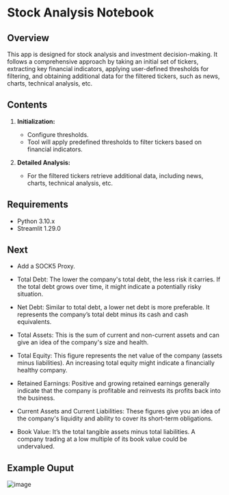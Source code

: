 ﻿# Stock Analysis Notebook

## Overview

This app is designed for stock analysis and investment decision-making. It follows a comprehensive approach by taking an initial set of tickers, extracting key financial indicators, applying user-defined thresholds for filtering, and obtaining additional data for the filtered tickers, such as news, charts, technical analysis, etc.

## Contents

1. **Initialization:**
    - Configure thresholds.
    - Tool will apply predefined thresholds to filter tickers based on financial indicators.

4. **Detailed Analysis:**
    - For the filtered tickers retrieve additional data, including news, charts, technical analysis, etc.

## Requirements

- Python 3.10.x
- Streamlit 1.29.0

## Next

- Add a SOCK5 Proxy.

- Total Debt: The lower the company's total debt, the less risk it carries. If the total debt grows over time, it might indicate a potentially risky situation.

- Net Debt: Similar to total debt, a lower net debt is more preferable. It represents the company’s total debt minus its cash and cash equivalents.

- Total Assets: This is the sum of current and non-current assets and can give an idea of the company's size and health.

- Total Equity: This figure represents the net value of the company (assets minus liabilities). An increasing total equity might indicate a financially healthy company.

- Retained Earnings: Positive and growing retained earnings generally indicate that the company is profitable and reinvests its profits back into the business.

- Current Assets and Current Liabilities: These figures give you an idea of the company's liquidity and ability to cover its short-term obligations.

- Book Value: It’s the total tangible assets minus total liabilities. A company trading at a low multiple of its book value could be undervalued.

## Example Ouput

![image](https://github.com/FinestMaximus/mrkt_screener/assets/21218173/00285502-5c8e-48f3-9b84-b77089c935d4)
